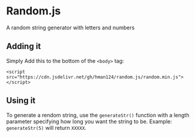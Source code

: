 # Random.js

A random string generator with letters and numbers

## Adding it

Simply Add this to the bottom of the `<body>` tag:

`<script src="https://cdn.jsdelivr.net/gh/hman124/random.js/random.min.js"></script>`

## Using it

To generate a rendom string, use the `generateStr()` function with a length parameter specifying how long you want the string to be. Example: `generateStr(5)` will return `XXXXX`.
